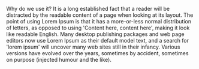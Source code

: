 Why do we use it?
It is a long established fact that a reader will be distracted by the readable content of a
 page when looking at its layout. The point of using Lorem Ipsum is that it has a 
 more-or-less normal distribution of letters, as opposed to using 'Content here, content 
 here', making it look like readable English. Many desktop publishing packages and web page editors 
 now use Lorem Ipsum as their default model text, and a search for 'lorem ipsum' will uncover 
 many web sites still in their infancy. Various versions have evolved over the years,
 sometimes by accident, sometimes on purpose (injected humour and the like).